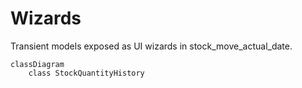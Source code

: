 # Wizards

Transient models exposed as UI wizards in stock_move_actual_date.

```mermaid
classDiagram
    class StockQuantityHistory
```
